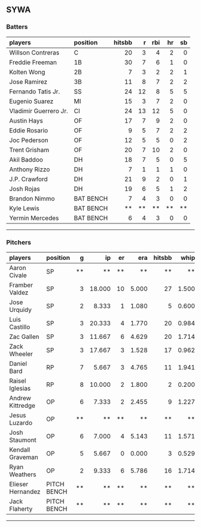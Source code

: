 ## SYWA

### Batters

 
|players               |position  | hitsbb|  r| rbi| hr| sb| 
|:---------------------|:---------|------:|--:|---:|--:|--:| 
|Willson Contreras     |C         |     20|  3|   4|  2|  0| 
|Freddie Freeman       |1B        |     30|  7|   6|  1|  0| 
|Kolten Wong           |2B        |      7|  3|   2|  2|  1| 
|Jose Ramirez          |3B        |     11|  8|   7|  2|  2| 
|Fernando Tatis Jr.    |SS        |     24| 12|   8|  5|  5| 
|Eugenio Suarez        |MI        |     15|  3|   7|  2|  0| 
|Vladimir Guerrero Jr. |CI        |     24| 13|  12|  5|  0| 
|Austin Hays           |OF        |     17|  7|   9|  2|  0| 
|Eddie Rosario         |OF        |      9|  5|   7|  2|  2| 
|Joc Pederson          |OF        |     12|  5|   5|  0|  2| 
|Trent Grisham         |OF        |     20|  7|  10|  2|  0| 
|Akil Baddoo           |DH        |     18|  7|   5|  0|  5| 
|Anthony Rizzo         |DH        |      7|  1|   1|  1|  0| 
|J.P. Crawford         |DH        |     21|  9|   2|  0|  1| 
|Josh Rojas            |DH        |     19|  6|   5|  1|  2| 
|Brandon Nimmo         |BAT BENCH |      7|  4|   3|  0|  0| 
|Kyle Lewis            |BAT BENCH |     **| **|  **| **| **| 
|Yermin Mercedes       |BAT BENCH |      6|  4|   3|  0|  0| 


* * *

### Pitchers

 
|players           |position    |  g|     ip| er|   era| hitsbb|  whip| so|  w| sv| 
|:-----------------|:-----------|--:|------:|--:|-----:|------:|-----:|--:|--:|--:| 
|Aaron Civale      |SP          | **|     **| **|    **|     **|    **| **| **| **| 
|Framber Valdez    |SP          |  3| 18.000| 10| 5.000|     27| 1.500| 18|  1|  0| 
|Jose Urquidy      |SP          |  2|  8.333|  1| 1.080|      5| 0.600|  6|  1|  0| 
|Luis Castillo     |SP          |  3| 20.333|  4| 1.770|     20| 0.984| 16|  1|  0| 
|Zac Gallen        |SP          |  3| 11.667|  6| 4.629|     20| 1.714| 14|  0|  0| 
|Zack Wheeler      |SP          |  3| 17.667|  3| 1.528|     17| 0.962| 21|  1|  0| 
|Daniel Bard       |RP          |  7|  5.667|  3| 4.765|     11| 1.941| 10|  1|  3| 
|Raisel Iglesias   |RP          |  8| 10.000|  2| 1.800|      2| 0.200| 17|  2|  5| 
|Andrew Kittredge  |OP          |  6|  7.333|  2| 2.455|      9| 1.227| 11|  0|  0| 
|Jesus Luzardo     |OP          | **|     **| **|    **|     **|    **| **| **| **| 
|Josh Staumont     |OP          |  6|  7.000|  4| 5.143|     11| 1.571|  9|  0|  0| 
|Kendall Graveman  |OP          |  5|  5.667|  0| 0.000|      3| 0.529|  4|  1|  3| 
|Ryan Weathers     |OP          |  2|  9.333|  6| 5.786|     16| 1.714|  7|  1|  0| 
|Elieser Hernandez |PITCH BENCH | **|     **| **|    **|     **|    **| **| **| **| 
|Jack Flaherty     |PITCH BENCH | **|     **| **|    **|     **|    **| **| **| **| 


* * *


